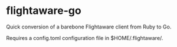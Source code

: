 # flightaware-go
Quick conversion of a barebone Flightaware client from Ruby to Go.

Requires a config.toml configuration file in $HOME/.flightaware/.
